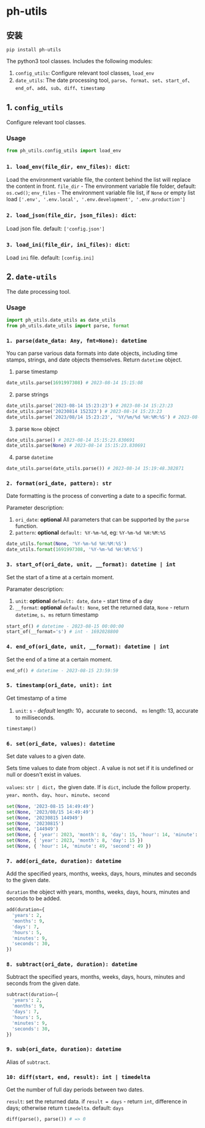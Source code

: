 # ph-utils

## 安装

```shell
pip install ph-utils
```

The python3 tool classes. Includes the following modules:

1. `config_utils`: Configure relevant tool classes, `load_env`
2. `date_utils`: The date processing tool, `parse`、`format`、`set`、`start_of`、`end_of`、`add`、`sub`、`diff`、`timestamp`

## 1. `config_utils`

Configure relevant tool classes.

### Usage

```python
from ph_utils.config_utils import load_env
```

### `1. load_env(file_dir, env_files): dict`:

Load the environment variable file, the content behind the list will replace the content in front. `file_dir` - The environment variable file folder, default: `os.cwd()`; `env_files` - The environment variable file list, if `None` or empty list load `['.env', '.env.local', '.env.development', '.env.production']`

### `2. load_json(file_dir, json_files): dict`:

Load json file. default: `['config.json']`

### `3. load_ini(file_dir, ini_files): dict`:

Load `ini` file. default: `[config.ini]`

## 2. `date-utils`

The date processing tool.

### Usage

```python
import ph_utils.date_utils as date_utils
from ph_utils.date_utils import parse, format
```

### `1. parse(date_data: Any, fmt=None): datetime`

You can parse various data formats into date objects, including time stamps, strings, and date objects themselves. Return `datetime` object.

1. parse timestamp

```python
date_utils.parse(1691997308) # 2023-08-14 15:15:08
```

2. parse strings

```python
date_utils.parse('2023-08-14 15:23:23') # 2023-08-14 15:23:23
date_utils.parse('20230814 152323') # 2023-08-14 15:23:23
date_utils.parse('2023/08/14 15:23:23', '%Y/%m/%d %H:%M:%S') # 2023-08-14 15:23:23
```

3. parse `None` object

```python
date_utils.parse() # 2023-08-14 15:15:23.830691
date_utils.parse(None) # 2023-08-14 15:15:23.830691
```

4. parse `datetime`

```python
date_utils.parse(date_utils.parse()) # 2023-08-14 15:19:48.382871
```

### `2. format(ori_date, pattern): str`

Date formatting is the process of converting a date to a specific format.

Parameter description:

1. `ori_date`: **optional** All parameters that can be supported by the `parse` function.
2. `pattern`: **optional** `default: %Y-%m-%d`, eg: `%Y-%m-%d %H:%M:%S`

```python
date_utils.format(None, '%Y-%m-%d %H:%M:%S')
date_utils.format(1691997308, '%Y-%m-%d %H:%M:%S')
```

### `3. start_of(ori_date, unit, __format): datetime | int`

Set the start of a time at a certain moment.

Paramater description:

1. `unit`: **optional** `default: date`, `date` - start time of a day
2. `__format`: **optional** `default: None`, set the returned data, `None` - return `datetime`, `s`、`ms` return timestamp

```python
start_of() # datetime - 2023-08-15 00:00:00
start_of(__format='s') # int - 1692028800
```

### `4. end_of(ori_date, unit, __format): datetime | int`

Set the end of a time at a certain moment.

```python
end_of() # datetime - 2023-08-15 23:59:59
```

### `5. timestamp(ori_date, unit): int`

Get timestamp of a time

1. `unit`: `s` - _default_ length: 10，accurate to second、 `ms` length: 13, accurate to milliseconds.

```python
timestamp()
```

### `6. set(ori_date, values): datetime`

Set date values to a given date.

Sets time values to date from object . A value is not set if it is undefined or null or doesn't exist in values.

`values`: `str | dict`，the given date. If is `dict`, include the follow property. `year`、`month`、`day`、`hour`、`minute`、`second`

```python
set(None, '2023-08-15 14:49:49')
set(None, '2023/08/15 14:49:49')
set(None, '20230815 144949')
set(None, '20230815')
set(None, '144949')
set(None, { 'year': 2023, 'month': 8, 'day': 15, 'hour': 14, 'minute': 49, 'second': 49 })
set(None, { 'year': 2023, 'month': 8, 'day': 15 })
set(None, { 'hour': 14, 'minute': 49, 'second': 49 })
```

### `7. add(ori_date, duration): datetime`

Add the specified years, months, weeks, days, hours, minutes and seconds to the given date.

`duration` the object with years, months, weeks, days, hours, minutes and seconds to be added.

```python
add(duration={
  'years': 2,
  'months': 9,
  'days': 7,
  'hours': 5,
  'minutes': 9,
  'seconds': 30,
})
```

### `8. subtract(ori_date, duration): datetime`

Subtract the specified years, months, weeks, days, hours, minutes and seconds from the given date.

```python
subtract(duration={
  'years': 2,
  'months': 9,
  'days': 7,
  'hours': 5,
  'minutes': 9,
  'seconds': 30,
})
```

### `9. sub(ori_date, duration): datetime`

Alias of `subtract`.

### `10: diff(start, end, result): int | timedelta`

Get the number of full day periods between two dates.

`result`: set the returned data. if `result = days` - return `int`, difference in days; otherwise return `timedelta`. default: `days`

```python
diff(parse(), parse()) # => 0
```
